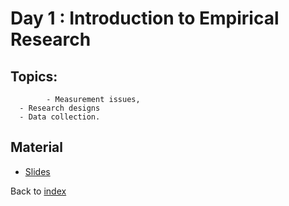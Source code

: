 # Day 1 : Introduction to Empirical Research

## Topics:
			- Measurement issues, 
      - Research designs
      - Data collection.

## Material

- [Slides](https://docs.google.com/presentation/d/1Bf1wNkadRVeN24x82eG2RN-FkNIxg0SAr1e0CNC2wE8/edit#slide=id.g315d102d016_0_1045)


Back to [index](index.md)
